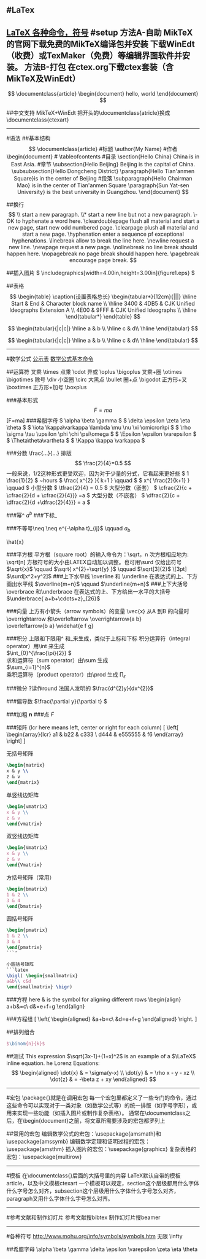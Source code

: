 #LaTex
---
[LaTeX 各种命令，符号](http://blog.csdn.net/garfielder007/article/details/51646604)
#setup
方法A-自助
MikTeX的官网下载免费的MikTeX编译包并安装
下载WinEdt（收费）或TexMaker（免费）等编辑界面软件并安装。
方法B-打包
在ctex.org下载ctex套装（含MikTeX及WinEdt）
---
$$
\documentclass{article}
\begin{document}
hello, world
\end{document}
$$

##中文支持
MikTeX+WinEdt
把开头的\documentclass{atricle}换成\documentclass{ctexart}


---
#语法
##基本结构
$$
\documentclass{article}     #标题
\author{My Name}            #作者
\begin{document}            #
\tableofcontents            #目录
\section{Hello China} China is in East Asia.                    #章节
\subsection{Hello Beijing} Beijing is the capital of China.
\subsubsection{Hello Dongcheng District}
\paragraph{Hello Tian'anmen Square}is in the center of Beijing  #段落
\subparagraph{Hello Chairman Mao} is in the center of Tian'anmen Square
\paragraph{Sun Yat-sen University} is the best university in Guangzhou.
\end{document}
$$

##换行
$$
\\ start a new paragraph.       
\\* start a new line but not a new paragraph.
\- OK to hyphenate a word here.
\cleardoublepage flush all material and start a new page, start new odd numbered page.
\clearpage plush all material and start a new page.
\hyphenation enter a sequence pf exceptional hyphenations.
\linebreak allow to break the line here.
\newline request a new line.
\newpage request a new page.
\nolinebreak no line break should happen here.
\nopagebreak no page break should happen here.
\pagebreak encourage page break.
$$

##插入图片
$ \includegraphics[width=4.00in,height=3.00in]{figure1.eps} $

##表格
$$
\begin{table}
\caption{设置表格总长}
\begin{tabular*}{12cm}{|||}
\hline
Start & End & Character block name \\
\hline
3400  & 4DB5 & CJK Unified Ideographs Extension A \\  
4E00  & 9FFF & CJK Unified Ideographs \\  
\hline  
\end{tabular*}
\end{table}
$$

$$
\begin{tabular}{|c|c|}
\hline
a & b \\
\hline
c & d\\
\hline
\end{tabular}
$$

$$
\begin{tabular}{|c|c|}
\hline
a & b \\ \hline
c & d\\
\hline
\end{tabular}
$$

---
#数学公式
[公示表](http://www.mohu.org/info/symbols/symbols.htm)
[数学公式基本命令](http://hubl82.blog.163.com/blog/static/12676948520134510173383/)

##运算符
叉乘 \times
点乘 \cdot
异或 \oplus	\bigoplus
叉乘+圈 \otimes \bigotimes
除号 \div
小空圈 \circ
大黑点 \bullet
圈+点 \bigodot
正方形+叉 \boxtimes
正方形+加号 \boxplus

###基本形式
$$ F=ma $$
\[F=ma\]
###希腊字母 
$ \alpha \beta \gamma $
$ \delta \epsilon \zeta \eta \theta $
$ \iota \kappa\varkappa \lambda \mu \nu \xi \omicron\pi $
$ \rho \sigma \tau \upsilon \phi \chi \psi\omega $
$ \Epsilon \epsilon \varepsilon	 $
$ \Theta\theta\vartheta $
$ \Kappa \kappa \varkappa $

###分数 
\frac{...}{...} 排版
$$ 	\frac{2}{4}=0.5 $$
一般来说，1/2这种形式更受欢迎，因为对于少量的分式，它看起来更好些
$ 1 \frac{1}{2} $ ~hours
$ \frac{ x^{2} }{ k+1 } \qquad $
$ x^{ \frac{2}{k+1} } \qquad $
小型分数
$ \tfrac{2}{4} = 0.5 $
大型分数（嵌套）
$ \cfrac{2}{c + \cfrac{2}{d + \cfrac{2}{4}}} =a $
大型分数（不嵌套）
$ \dfrac{2}{c + \dfrac{2}{d +\dfrac{2}{4}}} = a $

###幂^ 
$a^b$
###下标_ 

###不等号\neq
\neq e^{-\alpha t}_{ij}$ \qquad
$a_b$

\hat{x}

###平方根
平方根（square root）的输入命令为：\sqrt，n 次方根相应地为: \sqrt[n]
方根符号的大小由LATEX自动加以调整。也可用\surd 仅给出符号
$\sqrt{x}$ \qquad
$\sqrt{ x^{2}+\sqrt{y} }$ \qquad
$\sqrt[3]{2}$ \\[3pt] $\surd[x^2+y^2]$
###上下水平线
\overline 和 \underline 在表达式的上、下方画出水平线
$\overline{m+n}$ \qquad
$\underline{m+n}$
###上下大括号
\overbrace 和\underbrace 在表达式的上、下方给出一水平的大括号
$\underbrace{ a+b+\cdots+z}_{26}$


###向量 
上方有小箭头（arrow symbols）的变量
\vec{x}
从A 到B 的向量时 \overrightarrow 和\overleftarrow
\overrightarrow{a b}  
\overleftarrow{b a}
\widehat{e f g}

###积分
上限和下限用^ 和_来生成，类似于上标和下标
积分运算符（integral operator）用\int 来生成       
$\int_{0}^{\frac{\pi}{2}} $         
求和运算符（sum operator）由\sum 生成     
$\sum_{i=1}^{n}$        
乘积运算符（product operator）由\prod 生成
$\prod_\epsilon$

###微分
?读作round 法国人发明的
$\frac{d^{2}y}{dx^{2}}$

###偏导数
$\frac{\partial y}{\partial t} $


###加粗 
$\mathbf{n}$
###点 
$\dot{F}$

###矩阵 
(lcr here means left, center or right for each column)
\[
\left[
\begin{array}{lcr}
a1 & b22 & c333 \\
d444 & e555555 & f6
\end{array}
\right]
\]

无括号矩阵
```latex
\begin{matrix}
x & y \\
z & v
\end{matrix}
```
单竖线边矩阵
```latex
\begin{vmatrix}
x & y \\
z & v
\end{vmatrix}
```
双竖线边矩阵
```latex
\begin{Vmatrix}
x & y \\
z & v
\end{Vmatrix}
```

方括号矩阵（常用）
```latex
\begin{bmatrix}
1 & 2 \\
3 & 4
\end{bmatrix}
```

圆括号矩阵
```latex
\begin{pmatrix}
1 & 2 \\
3 & 4
\end{pmatrix}
```‘

小圆括号矩阵
```latex
\bigl( \begin{smallmatrix}
a&b\\ c&d
\end{smallmatrix} \bigr)
```



###方程
here \& is the symbol for aligning different rows
\begin{align}
a+b&=c\\
d&=e+f+g
\end{align}

###方程组
\[
\left\{
\begin{aligned}
&a+b=c\\
&d=e+f+g
\end{aligned}
\right.
\]

##排列组合
```latex
$\binom{n}{k}$
```

##测试
This expression $\sqrt{3x-1}+(1+x)^2$ is an example of a $\LaTeX$ inline equation. 
he Lorenz Equations:
$$
\begin{aligned}
\dot{x} & = \sigma(y-x) \\
\dot{y} & = \rho x - y - xz \\
\dot{z} & = -\beta z + xy
\end{aligned}
$$

---
#宏包
\package{}就是在调用宏包
每一个宏包里都定义了一些专门的命令，通过这些命令可以实现对于一类对象（如数学公式等）的统一排版（如字号字形），或用来实现一些功能（如插入图片或制作复杂表格）。
通常在\documentclass之后，在\begin{document}之前，将文章所需要涉及的宏包都罗列上

##常用的宏包
编辑数学公式的宏包：\usepackage{amsmath}和 \usepackage{amssymb}
编辑数学定理和证明过程的宏包：\usepackage{amsthm}
插入图片的宏包：\usepackage{graphicx}
复杂表格的宏包：\usepackage{multirow}

---
#模板
在\documentclass{}后面的大括号里的内容
LaTeX默认自带的模板article，以及中文模板ctexart
一个模板可以规定，section这个层级都用什么字体什么字号怎么对齐，subsection这个层级用什么字体什么字号怎么对齐，paragraph又用什么字体什么字号怎么对齐。

---
#参考文献和制作幻灯片
参考文献搜bibtex
制作幻灯片搜beamer


---
#各种符号
http://www.mohu.org/info/symbols/symbols.htm
无限  \infty

##希腊字母
\alpha
\beta
\gamma
\delta
\epsilon
\varepsilon
\zeta
\eta
\theta



